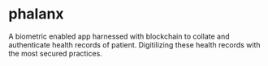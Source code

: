 # phalanx
A biometric enabled app harnessed with blockchain to collate and authenticate health records of patient. Digitilizing these health records with the most secured practices.
